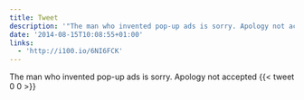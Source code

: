 ```yaml
---
title: Tweet
description: '"The man who invented pop-up ads is sorry. Apology not accepted "'
date: '2014-08-15T10:08:55+01:00'
links:
  - 'http://i100.io/6NI6FCK'
---
```

The man who invented pop-up ads is sorry. Apology not accepted 
      {{< tweet 0 0 >}}
    
